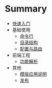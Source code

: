 # Summary

* [快速入门](README.md)
* 基础使用
    * [命令行](chapter1/section1.1.md)
    * [目录结构](chapter1/section1.2.md)
    * [配置与路由](chapter1/section1.3.md)
* 前端工程
    * [功能解析](chapter2/section2.1.md)
* 其他
    * [模版应用说明](chapter3/section3.1.md)
    * [发布](chapter3/section3.2.md)

